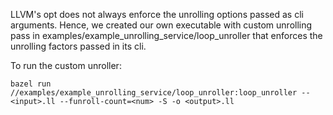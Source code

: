 LLVM's opt does not always enforce the unrolling options passed as cli arguments. Hence, we created our own executable with custom unrolling pass in examples/example_unrolling_service/loop_unroller that enforces the unrolling factors passed in its cli.

To run the custom unroller:
```
bazel run //examples/example_unrolling_service/loop_unroller:loop_unroller -- <input>.ll --funroll-count=<num> -S -o <output>.ll
```
